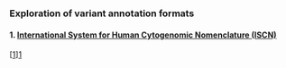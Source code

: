 ### Exploration of variant annotation formats

#### 1. [International System for Human Cytogenomic Nomenclature (ISCN)](http://varnomen.hgvs.org/bg-material/consultation/ISCN/)

[[1]][1]

[1]: http://varnomen.hgvs.org/bg-material/consultation/ISCN/ 
